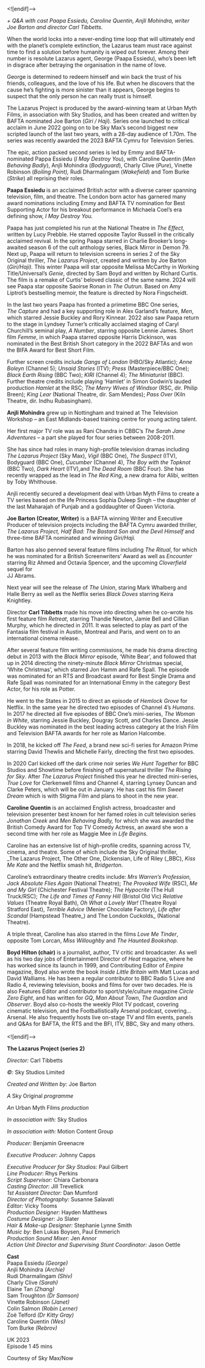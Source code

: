 


<![endif]-->

_+ Q&A with cast Paapa Essiedu, Caroline Quentin, Anjli Mohindra, writer Joe Barton and director Carl Tibbetts._

When the world locks into a never-ending time loop that will ultimately end with the planet’s complete extinction, the Lazarus team must race against time to find a solution before humanity is wiped out forever. Among their number is resolute Lazarus agent, George (Paapa Essiedu), who’s been left in disgrace after betraying the organisation in the name of love.

George is determined to redeem himself and win back the trust of his friends, colleagues, and the love of his life. But when he discovers that the cause he’s fighting is more sinister than it appears, George begins to suspect that the only person he can really trust is himself.

The Lazarus Project is produced by the award-winning team at Urban Myth Films, in association with Sky Studios, and has been created and written by BAFTA nominated Joe Barton (_Giri / Haji_). Series one launched to critical acclaim in June 2022 going on to be Sky Max’s second biggest new scripted launch of the last two years, with a 28-day audience of 1.70m. The series was recently awarded the 2023 BAFTA Cymru for Television Series.

The epic, action packed second series is led by Emmy and BAFTA-nominated Pappa Essiedu (_I May Destroy You_), with Caroline Quentin (_Men Behaving Badly_), Anjli Mohindra (_Bodyguard_), Charly Clive (_Pure_), Vinette Robinson (_Boiling Point),_ Rudi Dharmalingam (_Wakefield_) and Tom Burke (_Strike_) all reprising their roles.

  
**Paapa Essiedu** is an acclaimed British actor with a diverse career spanning television, film, and theatre. The London born actor has garnered many award nominations including Emmy and BAFTA TV nomination for Best Supporting Actor for his breakout performance in Michaela Coel’s era defining show, _I May Destroy You._

Paapa has just completed his run at the National Theatre in _The Effect,_ written by Lucy Prebble. He starred opposite Taylor Russell in the critically acclaimed revival. In the spring Paapa starred in Charlie Brooker’s long-awaited season 6 of the cult anthology series, Black Mirror in Demon 79. Next up, Paapa will return to television screens in series 2 of the Sky Original thriller, _The Lazarus Project_, created and written by Joe Barton (_Giri/Haji)._ This winter Paapa will star opposite Melissa McCarthy in Working Title/Universal’s _Genie_, directed by Sam Boyd and written by Richard Curtis. The film is a remake of Curtis’ beloved classic of the same name. 2024 will see Paapa star opposite Saoirse Ronan in _The Outrun_. Based on Amy Liptrot’s bestselling memoir, the feature is directed by Nora Fingscheidt.

In the last two years Paapa has fronted a primetime BBC One series,  
_The Capture_ and had a key supporting role in Alex Garland’s feature, _Men_, which starred Jessie Buckley and Rory Kinnear. 2022 also saw Paapa return to the stage in Lyndsey Turner’s critically acclaimed staging of Caryl Churchill’s seminal play, _A Number_, starring opposite Lennie James. Short film _Femme_, in which Paapa starred opposite Harris Dickinson, was nominated in the Best British Short category in the 2022 BAFTAs and won the BIFA Award for Best Short Film.

Further screen credits include _Gangs of London_ (HBO/Sky Atlantic); _Anne Boleyn_ (Channel 5); _Unsaid Stories_ (ITV); _Press_ (Masterpiece/BBC One); _Black Earth Rising_ (BBC Two); _KIRI_ (Channel 4); _The Miniaturist_ (BBC). Further theatre credits include playing ‘Hamlet’ in Simon Godwin’s lauded production _Hamlet_ at the RSC; _The Merry Wives of Windsor_ (RSC, dir. Philip Breen); _King Lear_ (National Theatre, dir. Sam Mendes); _Pass Over_ (Kiln Theatre, dir. Indhu Rubasingham).

**Anjli Mohindra** grew up in Nottingham and trained at The Television Workshop – an East Midlands-based training centre for young acting talent.

Her first major TV role was as Rani Chandra in CBBC’s _The Sarah Jane Adventures_ – a part she played for four series between 2008-2011.

She has since had roles in many high-profile television dramas including  
_The Lazarus Project_ (Sky Max), _Vigil_ (BBC One), _The Suspect_ (ITV), Bodyguard (BBC One), _Cucumber_ (Channel 4), _The Boy with the_ _Topknot_ (BBC Two), _Dark_ _Heart_ (ITV),and _The Dead Room_ (BBC Four). She has recently wrapped as the lead in _The Red King_, a new drama for Alibi, written by Toby Whithouse.

Anjli recently secured a development deal with Urban Myth Films to create a TV series based on the life Princess Sophia Duleep Singh – the daughter of the last Maharajah of Punjab and a goddaughter of Queen Victoria.

**Joe Barton (Creator, Writer)**  is a BAFTA winning Writer and Executive Producer of television projects including the BAFTA Cymru awarded thriller, _The Lazarus Project, Half Bad: The Bastard Son and the Devil Himself_ and three-time BAFTA nominated and winning _Giri/Haji._

Barton has also penned several feature films including _The Ritual_, for which he was nominated for a British Screenwriters’ Award as well as _Encounter_ starring Riz Ahmed and Octavia Spencer, and the upcoming _Cloverfield_ sequel for  
JJ Abrams.

Next year will see the release of _The Union_, staring Mark Whalberg and Halle Berry as well as the Netflix series _Black Doves_ starring Keira Knightley.

Director **Carl Tibbetts** made his move into directing when he co-wrote his first feature film _Retreat_, starring Thandie Newton, Jamie Bell and Cillian Murphy, which he directed in 2011. It was selected to play as part of the Fantasia film festival in Austin, Montreal and Paris, and went on to an international cinema release.

After several feature film writing commissions, he made his drama directing debut in 2013 with the _Black Mirror_ episode, ‘White Bear’, and followed that up in 2014 directing the ninety-minute _Black Mirror_ Christmas special, ‘White Christmas’, which starred Jon Hamm and Rafe Spall. The episode was nominated for an RTS and Broadcast award for Best Single Drama and Rafe Spall was nominated for an International Emmy in the category Best Actor, for his role as Potter.

He went to the States in 2015 to direct an episode of _Hemlock Grove_ for Netflix. In the same year he directed two episodes of Channel 4’s _Humans_. In 2017 he directed all five episodes of BBC One’s mini-series, _The Woman in White_, starring Jessie Buckley, Dougray Scott, and Charles Dance. Jessie Buckley was nominated in the best leading actress category at the Irish Film and Television BAFTA awards for her role as Marion Halcombe.

In 2018, he kicked off _The Feed_, a brand new sci-fi series for Amazon Prime starring David Thewlis and Michelle Fairly, directing the first two episodes.

In 2020 Carl kicked off the dark crime noir series _We Hunt Together_ for BBC Studios and Showtime before finishing off supernatural thriller _The Rising for Sky_. After _The Lazarus Project_ finished this year he directed mini-series, _True Love_ for Clerkenwell films and Channel 4, starring Lynsey Duncan and Clarke Peters, which will be out in January. He has cast his film _Sweet Dream_ which is with Stigma Film and plans to shoot in the new year.

**Caroline Quentin** is an acclaimed English actress, broadcaster and television presenter best known for her famed roles in cult television series _Jonathan Creek_ and _Men Behaving Badly,_ for which she was awarded the British Comedy Award for Top TV Comedy Actress, an award she won a second time with her role as Maggie Mee in _Life Begins._

Caroline has an extensive list of high-profile credits, spanning across TV, cinema, and theatre. Some of which include the Sky Original thriller,  
_The Lazarus Project, The Other One, Dickensian, Life of Riley (_BBC), _Kiss Me Kate_ and the Netflix smash hit, _Bridgerton_.

Caroline’s extraordinary theatre credits include: _Mrs Warren’s Profession, Jack Absolute Flies Again_ (National Theatre); _The Provoked Wife_ (RSC), _Me and My Girl_ (Chichester Festival Theatre); _The Hypocrite_ (The Hull Truck/RSC); _The Life and Times of Fanny Hill_ (Bristol Old Vic) _Relative Values_ (Theatre Royal Bath), _Oh What a Lovely War!_ (Theatre Royal Stratford East), _Terrible Advice_ (Menier Chocolate Factory), _Life after Scandal_ (Hampstead Theatre_) and The London Cuckolds_ (National Theatre).

A triple threat, Caroline has also starred in the films _Love Me Tinder_, opposite Tom Lorcan, _Miss Willoughby_ and _The Haunted Bookshop._

**Boyd Hilton (chair)** is a journalist, author, TV critic and broadcaster. As well as his two day jobs of Entertainment Director of _Heat_ magazine, where he has worked since its launch in 1999, and Contributing Editor of _Empire_ magazine, Boyd also wrote the book _Inside Little Britain_ with Matt Lucas and David Walliams. He has been a regular contributor to BBC Radio 5 Live and Radio 4, reviewing television, books and films for over two decades. He is also Features Editor and contributor to sport/style/culture magazine _Circle Zero Eight_, and has written for _GQ_, _Man About Town_, _The Guardian_ and _Observer_. Boyd also co-hosts the weekly Pilot TV podcast, covering cinematic television, and the Footballistically Arsenal podcast, covering… Arsenal. He also frequently hosts live on-stage TV and film events, panels and Q&As for BAFTA, the RTS and the BFI, ITV, BBC, Sky and many others.  
<br>
<![endif]-->

**The Lazarus Project (series 2)**

_Director:_ Carl Tibbetts

_©:_ Sky Studios Limited

_Created and Written by:_ Joe Barton

_A_ Sky Original _programme_

_An_ Urban Myth Films _production_

_In association with:_ Sky Studios

_In association with:_ Motion Content Group

_Producer:_ Benjamin Greenacre

_Executive Producer:_ Johnny Capps

_Executive Producer for Sky Studios:_ Paul Gilbert  
_Line Producer_: Rhys Perkins  
_Script Supervisor:_ Chiara Carbonara  
_Casting Director:_ Jill Trevellick  
_1st Assistant Director:_ Dan Mumford  
_Director of Photography:_ Susanne Salavati  
_Editor:_ Vicky Tooms  
_Production Designer:_ Hayden Matthews  
_Costume Designer:_ Jo Slater  
_Hair & Make-up Designer:_ Stephanie Lynne Smith  
_Music by:_ Ben Lukas Boysen, Paul Emmerich  
_Production Sound Mixer:_ Jen Annor  
_Action Unit Director and Supervising Stunt Coordinator:_ Jason Oettle  

**Cast**  
Paapa Essiedu _(George)_  
Anjli Mohindra _(Archie)_  
Rudi Dharmalingam _(Shiv)_  
Charly Clive _(Sarah)_  
Elaine Tan _(Zhang)_  
Sam Troughton _(Dr Samson)_  
Vinette Robinson _(Janet)_  
Colin Salmon _(Robin Lerner)_  
Zoë Telford _(Dr Kitty Gray)_  
Caroline Quentin _(Wes)_  
Tom Burke _(Rebrov)_  

UK 2023  
Episode 1 45 mins  

Courtesy of Sky Max/Now  
<!--stackedit_data:
eyJoaXN0b3J5IjpbLTE3NjczNTAwMTldfQ==
-->
